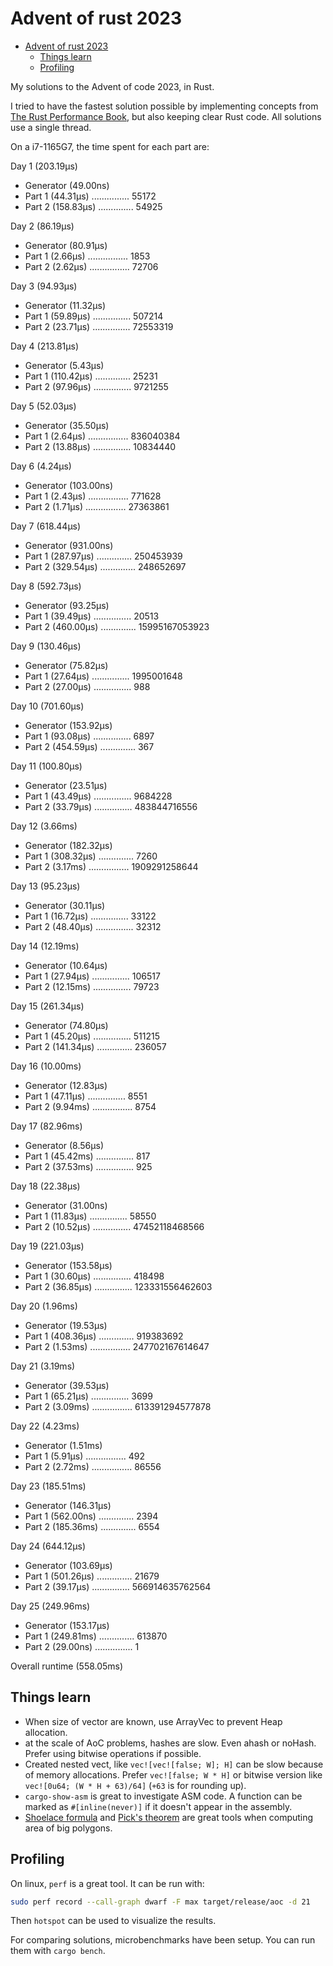 # Advent of rust 2023

<!--toc:start-->

- [Advent of rust 2023](#advent-of-rust-2023)
  - [Things learn](#things-learn)
  - [Profiling](#profiling)
  <!--toc:end-->

My solutions to the Advent of code 2023, in Rust.

I tried to have the fastest solution possible by implementing concepts from [The Rust Performance Book](https://nnethercote.github.io/perf-book/title-page.html), but also keeping clear Rust code. All solutions use a single thread.

On a i7-1165G7, the time spent for each part are:

Day 1 (203.19µs)

- Generator (49.00ns)
- Part 1 (44.31µs) ............... 55172
- Part 2 (158.83µs) .............. 54925

Day 2 (86.19µs)

- Generator (80.91µs)
- Part 1 (2.66µs) ................ 1853
- Part 2 (2.62µs) ................ 72706

Day 3 (94.93µs)

- Generator (11.32µs)
- Part 1 (59.89µs) ............... 507214
- Part 2 (23.71µs) ............... 72553319

Day 4 (213.81µs)

- Generator (5.43µs)
- Part 1 (110.42µs) .............. 25231
- Part 2 (97.96µs) ............... 9721255

Day 5 (52.03µs)

- Generator (35.50µs)
- Part 1 (2.64µs) ................ 836040384
- Part 2 (13.88µs) ............... 10834440

Day 6 (4.24µs)

- Generator (103.00ns)
- Part 1 (2.43µs) ................ 771628
- Part 2 (1.71µs) ................ 27363861

Day 7 (618.44µs)

- Generator (931.00ns)
- Part 1 (287.97µs) .............. 250453939
- Part 2 (329.54µs) .............. 248652697

Day 8 (592.73µs)

- Generator (93.25µs)
- Part 1 (39.49µs) ............... 20513
- Part 2 (460.00µs) .............. 15995167053923

Day 9 (130.46µs)

- Generator (75.82µs)
- Part 1 (27.64µs) ............... 1995001648
- Part 2 (27.00µs) ............... 988

Day 10 (701.60µs)

- Generator (153.92µs)
- Part 1 (93.08µs) ............... 6897
- Part 2 (454.59µs) .............. 367

Day 11 (100.80µs)

- Generator (23.51µs)
- Part 1 (43.49µs) ............... 9684228
- Part 2 (33.79µs) ............... 483844716556

Day 12 (3.66ms)

- Generator (182.32µs)
- Part 1 (308.32µs) .............. 7260
- Part 2 (3.17ms) ................ 1909291258644

Day 13 (95.23µs)

- Generator (30.11µs)
- Part 1 (16.72µs) ............... 33122
- Part 2 (48.40µs) ............... 32312

Day 14 (12.19ms)

- Generator (10.64µs)
- Part 1 (27.94µs) ............... 106517
- Part 2 (12.15ms) ............... 79723

Day 15 (261.34µs)

- Generator (74.80µs)
- Part 1 (45.20µs) ............... 511215
- Part 2 (141.34µs) .............. 236057

Day 16 (10.00ms)

- Generator (12.83µs)
- Part 1 (47.11µs) ............... 8551
- Part 2 (9.94ms) ................ 8754

Day 17 (82.96ms)

- Generator (8.56µs)
- Part 1 (45.42ms) ............... 817
- Part 2 (37.53ms) ............... 925

Day 18 (22.38µs)

- Generator (31.00ns)
- Part 1 (11.83µs) ............... 58550
- Part 2 (10.52µs) ............... 47452118468566

Day 19 (221.03µs)

- Generator (153.58µs)
- Part 1 (30.60µs) ............... 418498
- Part 2 (36.85µs) ............... 123331556462603

Day 20 (1.96ms)

- Generator (19.53µs)
- Part 1 (408.36µs) .............. 919383692
- Part 2 (1.53ms) ................ 247702167614647

Day 21 (3.19ms)

- Generator (39.53µs)
- Part 1 (65.21µs) ............... 3699
- Part 2 (3.09ms) ................ 613391294577878

Day 22 (4.23ms)

- Generator (1.51ms)
- Part 1 (5.91µs) ................ 492
- Part 2 (2.72ms) ................ 86556

Day 23 (185.51ms)

- Generator (146.31µs)
- Part 1 (562.00ns) .............. 2394
- Part 2 (185.36ms) .............. 6554

Day 24 (644.12µs)

- Generator (103.69µs)
- Part 1 (501.26µs) .............. 21679
- Part 2 (39.17µs) ............... 566914635762564

Day 25 (249.96ms)

- Generator (153.17µs)
- Part 1 (249.81ms) .............. 613870
- Part 2 (29.00ns) ............... 1

Overall runtime (558.05ms)

## Things learn

- When size of vector are known, use ArrayVec to prevent Heap allocation.
- at the scale of AoC problems, hashes are slow. Even ahash or noHash. Prefer using bitwise operations if possible.
- Created nested vect, like `vec![vec![false; W]; H]` can be slow because of memory allocations. Prefer `vec![false; W * H]` or bitwise version like `vec![0u64; (W * H + 63)/64]` (`+63` is for rounding up).
- `cargo-show-asm` is great to investigate ASM code. A function can be marked as `#[inline(never)]` if it doesn't appear in the assembly.
- [Shoelace formula](https://en.wikipedia.org/wiki/Shoelace_formula) and [Pick's theorem](https://en.wikipedia.org/wiki/Pick%27s_theorem) are great tools when computing area of big polygons.

## Profiling

On linux, `perf` is a great tool. It can be run with:

```sh
sudo perf record --call-graph dwarf -F max target/release/aoc -d 21
```

Then `hotspot` can be used to visualize the results.

For comparing solutions, microbenchmarks have been setup. You can run them with `cargo bench`.

